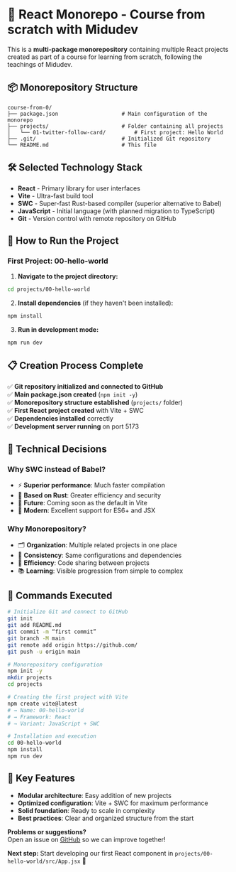 # 🚀 React Monorepo - Course from scratch with Midudev

This is a **multi-package monorepository** containing multiple React projects created as part of a course for learning from scratch, following the teachings of Midudev.

## 📦 Monorepository Structure

```
course-from-0/
├── package.json                	# Main configuration of the monorepo
├── projects/                   	# Folder containing all projects
│   └── 01-twitter-follow-card/         # First project: Hello World
├── .git/                       	# Initialized Git repository
└── README.md                   	# This file
```

## 🛠️ Selected Technology Stack

- **React** - Primary library for user interfaces
- **Vite** - Ultra-fast build tool
- **SWC** - Super-fast Rust-based compiler (superior alternative to Babel)
- **JavaScript** - Initial language (with planned migration to TypeScript)
- **Git** - Version control with remote repository on GitHub

## 🚀 How to Run the Project

### First Project: 00-hello-world

1. **Navigate to the project directory:**
```bash
cd projects/00-hello-world
```

2. **Install dependencies** (if they haven't been installed):
```bash
npm install
```

3. **Run in development mode:**
```bash
npm run dev
```

## 📋 Creation Process Complete

✅ **Git repository initialized and connected to GitHub**  
✅ **Main package.json created** (`npm init -y`)  
✅ **Monorepository structure established** (`projects/` folder)  
✅ **First React project created** with Vite + SWC  
✅ **Dependencies installed** correctly  
✅ **Development server running** on port 5173  

## 🎯 Technical Decisions

### Why SWC instead of Babel?
- ⚡ **Superior performance**: Much faster compilation
- 🦀 **Based on Rust**: Greater efficiency and security
- 🔮 **Future**: Coming soon as the default in Vite
- 🎯 **Modern**: Excellent support for ES6+ and JSX

### Why Monorepository?
- 🗂️ **Organization**: Multiple related projects in one place
- 🔄 **Consistency**: Same configurations and dependencies
- 🚀 **Efficiency**: Code sharing between projects
- 📚 **Learning**: Visible progression from simple to complex

## 📝 Commands Executed

```bash
# Initialize Git and connect to GitHub
git init
git add README.md
git commit -m “first commit”
git branch -M main
git remote add origin https://github.com/
git push -u origin main

# Monorepository configuration
npm init -y
mkdir projects
cd projects

# Creating the first project with Vite
npm create vite@latest
# → Name: 00-hello-world
# → Framework: React
# → Variant: JavaScript + SWC

# Installation and execution
cd 00-hello-world
npm install
npm run dev
```

## 🌟 Key Features

- **Modular architecture**: Easy addition of new projects
- **Optimized configuration**: Vite + SWC for maximum performance
- **Solid foundation**: Ready to scale in complexity
- **Best practices**: Clear and organized structure from the start

**Problems or suggestions?**  
Open an issue on [GitHub](https://github.com/LuisFCosteC/React.JS-projects-with-Mdudev/issues) so we can improve together!

**Next step:** Start developing our first React component in `projects/00-hello-world/src/App.jsx` 🎉